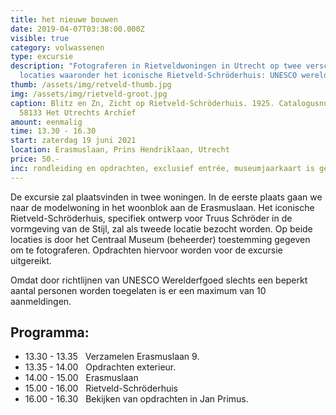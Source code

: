 ```yaml
---
title: het nieuwe bouwen
date: 2019-04-07T03:38:00.000Z
visible: true
category: volwassenen
type: excursie
description: "Fotograferen in Rietveldwoningen in Utrecht op twee verschillende
  locaties waaronder het iconische Rietveld-Schröderhuis: UNESCO werelderfgoed."
thumb: /assets/img/retveld-thumb.jpg
img: /assets/img/rietveld-groot.jpg
caption: Blitz en Zn, Zicht op Rietveld-Schröderhuis. 1925. Catalogusnummer
  58133 Het Utrechts Archief
amount: eenmalig
time: 13.30 - 16.30
start: zaterdag 19 juni 2021
location: Erasmuslaan, Prins Hendriklaan, Utrecht
price: 50.-
inc: rondleiding en opdrachten, exclusief entrée, museumjaarkaart is geldig
---
```

De excursie zal plaatsvinden in twee woningen. In de eerste plaats gaan we naar de modelwoning in het woonblok aan de Erasmuslaan. Het iconische Rietveld-Schröderhuis, specifiek ontwerp voor Truus Schröder in de vormgeving van de Stijl, zal als tweede locatie bezocht worden. Op beide locaties is door het Centraal Museum (beheerder) toestemming gegeven om te fotograferen. Opdrachten hiervoor worden voor de excursie uitgereikt.

Omdat door richtlijnen van UNESCO Werelderfgoed slechts een beperkt aantal personen worden toegelaten is er een maximum van 10 aanmeldingen.

## Programma:

- 13.30 - 13.35 &nbsp; Verzamelen Erasmuslaan 9.   
- 13.35 - 14.00 &nbsp; Opdrachten exterieur.   
- 14.00 - 15.00 &nbsp; Erasmuslaan   
- 15.00 - 16.00 &nbsp; Rietveld-Schröderhuis             
- 16.00 - 16.30 &nbsp; Bekijken van opdrachten in Jan Primus.           

